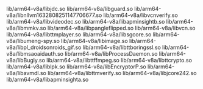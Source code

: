 lib/arm64-v8a/libjdc.so
lib/arm64-v8a/libguard.so
lib/arm64-v8a/libnllvm1632808251147706677.so
lib/arm64-v8a/libvcnverify.so
lib/arm64-v8a/libvideodec.so
lib/arm64-v8a/libapminsightb.so
lib/arm64-v8a/libmmkv.so
lib/arm64-v8a/libpangleflipped.so
lib/arm64-v8a/libvcn.so
lib/arm64-v8a/libttmplayer.so
lib/arm64-v8a/libsgcore.so
lib/arm64-v8a/libumeng-spy.so
lib/arm64-v8a/libimage.so
lib/arm64-v8a/libpl_droidsonroids_gif.so
lib/arm64-v8a/libttboringssl.so
lib/arm64-v8a/libmsaoaidauth.so
lib/arm64-v8a/libProcessDaemon.so
lib/arm64-v8a/libBugly.so
lib/arm64-v8a/libttffmpeg.so
lib/arm64-v8a/libttcrypto.so
lib/arm64-v8a/liblpk.so
lib/arm64-v8a/libEncryptorP.so
lib/arm64-v8a/libavmdl.so
lib/arm64-v8a/libttmverify.so
lib/arm64-v8a/libjcore242.so
lib/arm64-v8a/libapminsighta.so